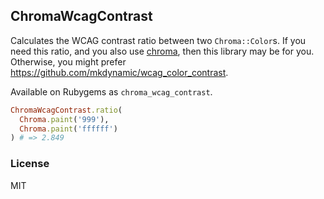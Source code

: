 ChromaWcagContrast
---

Calculates the WCAG contrast ratio between two `Chroma::Color`s. If you need this ratio, and you also use [chroma](https://github.com/jfairbank/chroma), then this library may be for you. Otherwise, you might prefer https://github.com/mkdynamic/wcag_color_contrast.

Available on Rubygems as `chroma_wcag_contrast`.

```rb
ChromaWcagContrast.ratio(
  Chroma.paint('999'),
  Chroma.paint('ffffff')
) # => 2.849
```

### License

MIT
